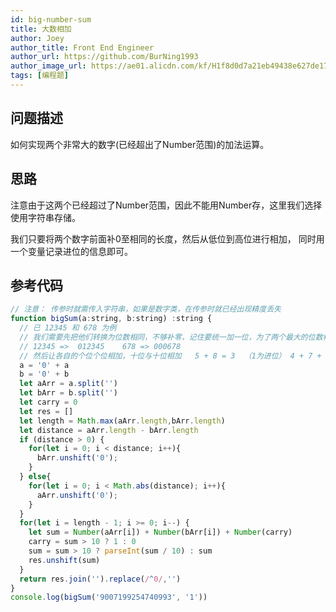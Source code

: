 ```yaml
---
id: big-number-sum
title: 大数相加
author: Joey
author_title: Front End Engineer
author_url: https://github.com/BurNing1993
author_image_url: https://ae01.alicdn.com/kf/H1f8d0d7a21eb49438e627de1708be6efE.jpg
tags: [编程题]
---
```


## 问题描述

如何实现两个非常大的数字(已经超出了Number范围)的加法运算。

<!--truncate-->

## 思路

注意由于这两个已经超过了Number范围，因此不能用Number存，这里我们选择使用字符串存储。

我们只要将两个数字前面补0至相同的长度，然后从低位到高位进行相加， 同时用一个变量记录进位的信息即可。

## 参考代码

```js
// 注意： 传参时就需传入字符串，如果是数字类，在传参时就已经出现精度丢失
function bigSum(a:string, b:string) :string {
  // 已 12345 和 678 为例
  // 我们需要先把他们转换为位数相同，不够补零，记住要统一加一位，为了两个最大的位数相加后可能需要进位
  // 12345 =>  012345    678 => 000678
  // 然后让各自的个位个位相加，十位与十位相加   5 + 8 = 3  （1为进位） 4 + 7 + 1 = 2 （1） .....
  a = '0' + a 
  b = '0' + b
  let aArr = a.split('')
  let bArr = b.split('')
  let carry = 0
  let res = []
  let length = Math.max(aArr.length,bArr.length)
  let distance = aArr.length - bArr.length
  if (distance > 0) {
    for(let i = 0; i < distance; i++){
      bArr.unshift('0');
    }
  } else{
    for(let i = 0; i < Math.abs(distance); i++){
      aArr.unshift('0');
    }
  }
  for(let i = length - 1; i >= 0; i--) {
    let sum = Number(aArr[i]) + Number(bArr[i]) + Number(carry)
    carry = sum > 10 ? 1 : 0
    sum = sum > 10 ? parseInt(sum / 10) : sum
    res.unshift(sum)
  }
  return res.join('').replace(/^0/,'')
}
console.log(bigSum('9007199254740993', '1'))
```
 